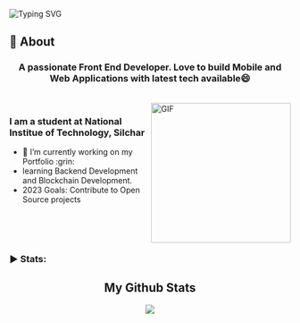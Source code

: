 ![Typing SVG](https://readme-typing-svg.herokuapp.com?font=Architects+Daughter&color=000000&size=30&lines=Hey!+It's+Laditya!+👋;I'm+a+Front+End+Developer;And+a+Blockchain+enthusiast)

## 🧐 About

<h3 align="center">A passionate Front End Developer. Love to build Mobile and Web Applications with latest tech available😄
</h3>

<br>

<img align="right" margin-top="20px" height="250px" alt="GIF" src="https://cdn.dribbble.com/users/1059583/screenshots/4171367/coding-freak.gif" />

### I am a student at National Institue of Technology, Silchar
<ul>
  <li>
    🔭 I’m currently working on my Portfolio :grin:
  </li>
  <li>
    learning Backend Development and Blockchain Development.
  </li>
  <li>
    2023 Goals: Contribute to Open Source projects
  </li>
</ul>


<br>
<br>
<br>


<h3 align="left">▶ Stats:</h3>


</p>
<h2 align="center">My Github Stats</h2>
<p align="center">
<img align="center" src="https://github-readme-stats.vercel.app/api/top-langs/?username=Lobi29&layout=compact&theme=github_dark&langs_count=10&exclude_repo=kasweb">
</p>
